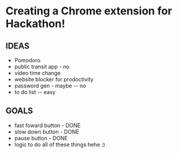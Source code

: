# Creating a Chrome extension for Hackathon!

## IDEAS

- Pomodoro
- public transit app - no
- video time change
- website blocker for prodoctivity
- password gen - maybe -- no
- to do list -- easy

## GOALS

- fast foward button - DONE
- slow down button - DONE
- pause button - DONE
- logic to do all of these things hehe :)
